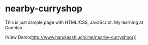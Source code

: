 # nearby-curryshop

This is just sample page with HTML/CSS, JavaScript.
My learning at Codelab.

[View Demo(http://www.harukaashiuchi.me/nearby-curryshop/)]
